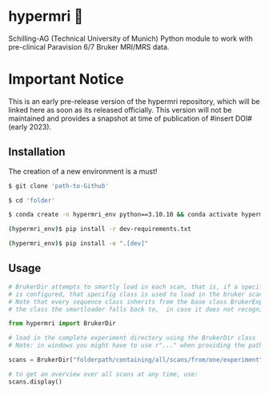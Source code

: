 # hypermri 🧲

Schilling-AG (Technical University of Munich) Python module to work with pre-clinical Paravision 6/7 Bruker MRI/MRS data.
# Important Notice
This is an early pre-release version of the hypermri repository, which will be linked here as soon as its released officially.
This version will not be maintained and provides a snapshot at time of publication of #insert DOI# (early 2023).

## Installation

The creation of a new environment is a must!
```bash
$ git clone 'path-to-Github'

$ cd 'folder'

$ conda create -n hypermri_env python==3.10.10 && conda activate hypermri_env

(hypermri_env)$ pip install -r dev-requirements.txt

(hypermri_env)$ pip install -e ".[dev]"
```

## Usage
```python
# BrukerDir attempts to smartly load in each scan, that is, if a specific sequence-class
# is configured, that specifig class is used to load in the bruker scan.
# Note that every sequence class inherits from the base class BrukerExp. This is also
# the class the smartloader falls back to,  in case it does not recognise the scan.

from hypermri import BrukerDir

# load in the complete experiment directory using the BrukerDir class
# Note: in windows you might have to use r"..." when providing the path

scans = BrukerDir("folderpath/containing/all/scans/from/one/experiment")

# to get an overview over all scans at any time, use:
scans.display()
```
